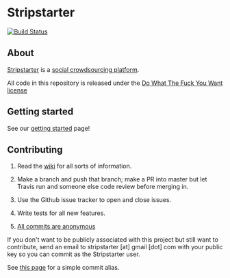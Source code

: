 # Stripstarter

[![Build Status](https://travis-ci.org/stripstarter/stripstarter.png)](https://travis-ci.org/stripstarter/stripstarter)

## About

[Stripstarter](http://www.stripstarter.org) is a [social crowdsourcing platform](http://blog.stripstarter.org/about/).

All code in this repository is released under the [Do What The Fuck You Want license](http://www.wtfpl.net/)

## Getting started

See our [getting started](https://github.com/stripstarter/stripstarter/wiki/Getting-Started) page!

## Contributing

1.  Read the [wiki](http://github.com/stripstarter/stripstarter/wiki) for all sorts of information.

2.  Make a branch and push that branch; make a PR into master but let Travis run and someone else code review before merging in.

3.  Use the Github issue tracker to open and close issues.

4.  Write tests for all new features.

5.  [All commits are anonymous](https://github.com/stripstarter/stripstarter/wiki/Command-line-shortcuts)

If you don't want to be publicly associated with this project but still want to contribute, send an email to stripstarter [at] gmail [dot] com with your public key so you can commit as the Stripstarter user.

See [this page](https://github.com/stripstarter/stripstarter/wiki/Command-line-shortcuts) for a simple commit alias.
